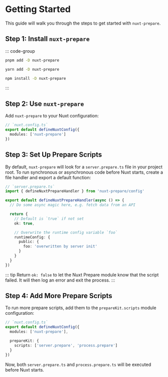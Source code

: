 # Getting Started

This guide will walk you through the steps to get started with `nuxt-prepare`.

## Step 1: Install `nuxt-prepare`

::: code-group
  ```bash [pnpm]
  pnpm add -D nuxt-prepare
  ```
  ```bash [yarn]
  yarn add -D nuxt-prepare
  ```
  ```bash [npm]
  npm install -D nuxt-prepare
  ```
:::

## Step 2: Use `nuxt-prepare`

Add `nuxt-prepare` to your Nuxt configuration:

```ts
// `nuxt.config.ts`
export default defineNuxtConfig({
  modules: ['nuxt-prepare']
})
```

## Step 3: Set Up Prepare Scripts

By default, `nuxt-prepare` will look for a `server.prepare.ts` file in your project root. To run synchronous or asynchronous code before Nuxt starts, create a file handler and export a default function:

```ts
// `server.prepare.ts`
import { defineNuxtPrepareHandler } from 'nuxt-prepare/config'

export default defineNuxtPrepareHandler(async () => {
  // Do some async magic here, e.g. fetch data from an API

  return {
    // Default is `true` if not set
    ok: true,

    // Overwrite the runtime config variable `foo`
    runtimeConfig: {
      public: {
        foo: 'overwritten by server init'
      }
    }
  }
})
```

::: tip
Return `ok: false` to let the Nuxt Prepare module know that the script failed. It will then log an error and exit the process.
:::

## Step 4: Add More Prepare Scripts

To run more prepare scripts, add them to the `prepareKit.scripts` module configuration:

```ts
// `nuxt.config.ts`
export default defineNuxtConfig({
  modules: ['nuxt-prepare'],

  prepareKit: {
    scripts: ['server.prepare', 'process.prepare']
  }
})
```

Now, both `server.prepare.ts` and `process.prepare.ts` will be executed before Nuxt starts.
